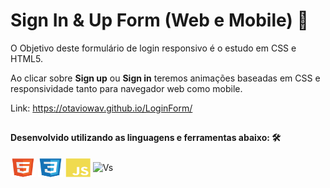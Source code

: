 # Sign In & Up Form (Web e Mobile) 🧐

O Objetivo deste formulário de login responsivo é o estudo em CSS e HTML5.

Ao clicar sobre **Sign up** ou **Sign in** teremos animações baseadas em CSS e responsividade tanto para navegador web como mobile.

Link: https://otaviowav.github.io/LoginForm/
##



#### Desenvolvido utilizando as linguagens e ferramentas abaixo: 🛠️
<div style="display: inline_block">
<img align="center" alt="HTML" height="30" width="40" src="https://raw.githubusercontent.com/devicons/devicon/master/icons/html5/html5-original.svg">
<img align="center" alt="CSS" height="30" width="40" src="https://raw.githubusercontent.com/devicons/devicon/master/icons/css3/css3-original.svg">
<img align="center" alt="Js" height="30" width="40" src="https://raw.githubusercontent.com/devicons/devicon/master/icons/javascript/javascript-plain.svg">
<img align="center" alt="Vs" height="30" width="30" src="https://img.icons8.com/color/48/4a90e2/visual-studio-code-2019.png"/>
</div><br>
